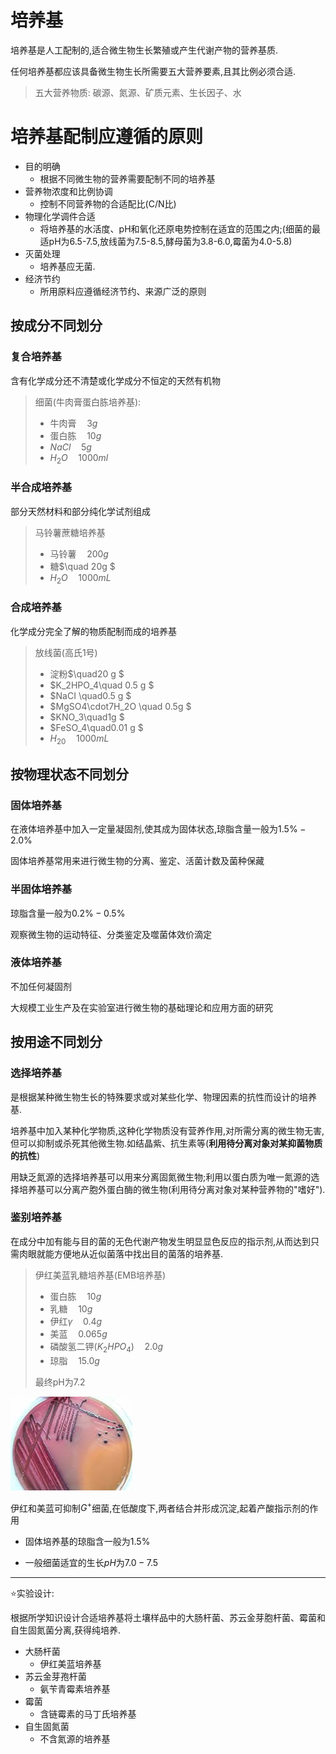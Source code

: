 # 培养基

培养基是人工配制的,适合微生物生长繁殖或产生代谢产物的营养基质.

任何培养基都应该具备微生物生长所需要五大营养要素,且其比例必须合适.

>   五大营养物质: 碳源、氮源、矿质元素、生长因子、水

# 培养基配制应遵循的原则

+   目的明确
    +   根据不同微生物的营养需要配制不同的培养基
+   营养物浓度和比例协调
    +   控制不同营养物的合适配比(C/N比)
+   物理化学调件合适
    +   将培养基的水活度、pH和氧化还原电势控制在适宜的范围之内;(细菌的最适pH为6.5-7.5,放线菌为7.5-8.5,酵母菌为3.8-6.0,霉菌为4.0-5.8)
+   灭菌处理
    +   培养基应无菌.
+   经济节约
    +   所用原料应遵循经济节约、来源广泛的原则

## 按成分不同划分

### 复合培养基

含有化学成分还不清楚或化学成分不恒定的天然有机物

>   细菌(牛肉膏蛋白胨培养基):
>
>   +   牛肉膏$\quad3g$
>   +   蛋白胨$\quad10g$
>   +   $NaCl\quad 5g$
>   +   $H_2O \quad 1000ml$

### 半合成培养基

部分天然材料和部分纯化学试剂组成

>   马铃薯蔗糖培养基
>
>   +   马铃薯$\quad200g$
>   +   糖$\quad 20g $
>   +   $H_2O \quad1000 mL$

### 合成培养基

化学成分完全了解的物质配制而成的培养基

>   放线菌(高氏1号)
>
>   +   淀粉$\quad20 g $
>   +   $K_2HPO_4\quad 0.5 g $
>   +   $NaCI \quad0.5 g $
>   +   $MgSO4\cdot7H_2O \quad 0.5g $
>   +   $KNO_3\quad1g $
>   +   $FeSO_4\quad0.01 g $
>   +   $H_20 \quad 1000 mL$

## 按物理状态不同划分

### 固体培养基

在液体培养基中加入一定量凝固剂,使其成为固体状态,琼脂含量一般为$1.5\%-2.0\%$

固体培养基常用来进行微生物的分离、鉴定、活菌计数及菌种保藏

### 半固体培养基

琼脂含量一般为$0.2\%-0.5\%$

观察微生物的运动特征、分类鉴定及噬菌体效价滴定

### 液体培养基

不加任何凝固剂

大规模工业生产及在实验室进行微生物的基础理论和应用方面的研究

## 按用途不同划分

### 选择培养基

是根据某种微生物生长的特殊要求或对某些化学、物理因素的抗性而设计的培养基.

培养基中加入某种化学物质,这种化学物质没有营养作用,对所需分离的微生物无害,但可以抑制或杀死其他微生物.如结晶紫、抗生素等(**利用待分离对象对某抑菌物质的抗性**)

用缺乏氮源的选择培养基可以用来分离固氮微生物;利用以蛋白质为唯一氮源的选择培养基可以分离产胞外蛋白酶的微生物(利用待分离对象对某种营养物的"嗜好").

### 鉴别培养基

在成分中加有能与目的菌的无色代谢产物发生明显显色反应的指示剂,从而达到只需肉眼就能方便地从近似菌落中找出目的菌落的培养基.

>   伊红美蓝乳糖培养基(EMB培养基)
>
>   +   蛋白胨$\quad 10g$
>   +   乳糖$\quad 10g$
>   +   伊红$\gamma\quad 0.4g$ 
>   +   美蓝$\quad0.065g$
>   +   磷酸氢二钾($K_2HPO_4$)$\quad2.0g$
>   +   琼脂$\quad 15.0g$
>
>   最终pH为7.2

![image-20210611171544593](image/image-20210611171544593.png)

伊红和美蓝可抑制$G^+$细菌,在低酸度下,两者结合并形成沉淀,起着产酸指示剂的作用

+   固体培养基的琼脂含一般为$1.5\%$

+   一般细菌适宜的生长$pH$为$7.0-7.5$

---

:star:实验设计: 

根据所学知识设计合适培养基将土壤样品中的大肠杆菌、苏云金芽胞杆菌、霉菌和自生固氮菌分离,获得纯培养.

+   大肠杆菌
    +   伊红美蓝培养基
+   苏云金芽孢杆菌
    +   氨苄青霉素培养基
+   霉菌
    +   含链霉素的马丁氏培养基
+   自生固氮菌
    +   不含氮源的培养基

